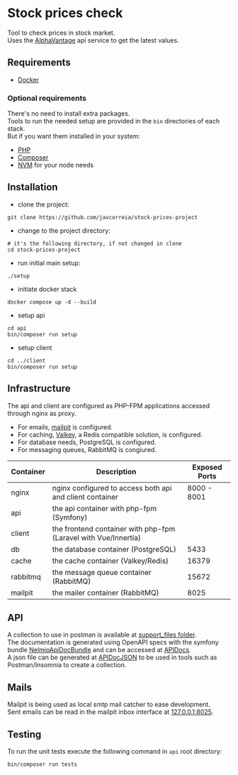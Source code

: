 # Stock prices check
Tool to check prices in stock market.  
Uses the [AlphaVantage](https://www.alphavantage.co/) api service to get the latest values.

## Requirements
- [Docker](https://docs.docker.com/get-started/get-docker/)

### Optional requirements
There's no need to install extra packages.  
Tools to run the needed setup are provided in the `bin` directories of each stack.  
But if you want them installed in your system:
- [PHP](https://php.new)
- [Composer](https://getcomposer.org/download/)
- [NVM](https://github.com/nvm-sh/nvm) for your node needs

## Installation
- clone the project:
```shell
git clone https://github.com/javcorreia/stock-prices-project
```
- change to the project directory:
```shell
# it's the following directory, if not changed in clone 
cd stock-prices-project
```
- run initial main setup:
```shell
./setup
```
- initiate docker stack
```shell
docker compose up -d --build
```
- setup api
```shell
cd api
bin/composer run setup
```
- setup client
```shell
cd ../client
bin/composer run setup
```

## Infrastructure 
The api and client are configured as PHP-FPM applications accessed through nginx as proxy.  
- For emails, [mailpit](https://mailpit.axllent.org/) is configured.  
- For caching, [Valkey](https://valkey.io/), a Redis compatible solution, is configured.  
- For database needs, PostgreSQL is configured.  
- For messaging queues, RabbitMQ is congiured.

| Container | Description                                                     | Exposed Ports |
|-----------|-----------------------------------------------------------------|---------------|
| nginx     | nginx configured to access both api and client container        | 8000 - 8001   |
| api       | the api container with php-fpm (Symfony)                        |           |
| client    | the frontend container with php-fpm (Laravel with Vue/Innertia) |           |
| db        | the database container (PostgreSQL)                             | 5433          |
| cache     | the cache container (Valkey/Redis)                              | 16379          |
| rabbitmq     | the message queue container (RabbitMQ)                          | 15672          |
| mailpit     | the mailer container (RabbitMQ)                                 | 8025          |


## API
A collection to use in postman is available at [support_files folder](./support_files/postman_collection.json).  
The documentation is generated using OpenAPI specs with the symfony bundle 
[NelmioApiDocBundle](https://symfony.com/bundles/NelmioApiDocBundle/current/index.html) and can be accessed at [APIDocs](http://127.0.0.1:8001/api/doc).  
A json file can be generated at [APIDocJSON](http://127.0.0.1:8001/api/doc.json) to be used in tools such as Postman/Insomnia to create a collection.

## Mails
Mailpit is being used as local smtp mail catcher to ease development.  
Sent emails can be read in the mailpit inbox interface at [127.0.0.1:8025](http://127.0.0.1:8025/).

## Testing
To run the unit tests execute the following command in `api` root directory:
```shell
bin/composer run tests
```
